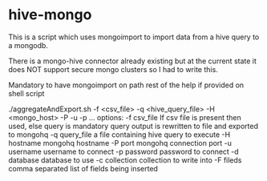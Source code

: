 hive-mongo
==========

This is a script which uses mongoimport to import data from a hive query 
to a mongodb.

There is a mongo-hive connector already existing but at the current state it 
does NOT support secure mongo clusters so I had to write this. 

Mandatory to have mongoimport on path
rest of the help if provided on shell script

./aggregateAndExport.sh -f <csv_file> -q <hive_query_file> -H <mongo_host> -P <port> -u <username> -p <passwd> ...
	options:	-f csv_file	If csv file is present then used, else query is mandatory
					query output is rewritten to file and exported to mongohq
			-q query_file	a file containing hive query to execute
			-H hostname 	mongohq hostname
			-P port		mongohq connection port
			-u username	username to connect
			-p password	password to connect
			-d database	database to use
			-c collection	collection to write into
			-F fileds 	comma separated list of fields being inserted
